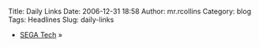 Title: Daily Links
Date: 2006-12-31 18:58
Author: mr.rcollins
Category: blog
Tags: Headlines
Slug: daily-links

-   [SEGA Tech][] »

  [SEGA Tech]: http://segatech.us/ "SEGA Tech"

